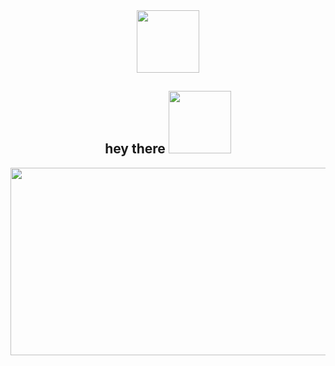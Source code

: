 <div id="header" align="center">
  <img src="https://i.pinimg.com/564x/58/87/fc/5887fcc46b67535676395c83e6d15623.jpg" width="100"/>
</div>
<div id="badges" align="center">
</div>

<h2 align="center">
  hey there
  <img src="https://i.pinimg.com/originals/72/09/9e/72099e3c457732d395205929c29ef784.gif" width="100px"/>
</h2>

<div align="center">
  <img src="https://i.pinimg.com/originals/54/bd/a3/54bda352b17744efa1f6898040455423.gif" width="600" height="300"/>
</div>

